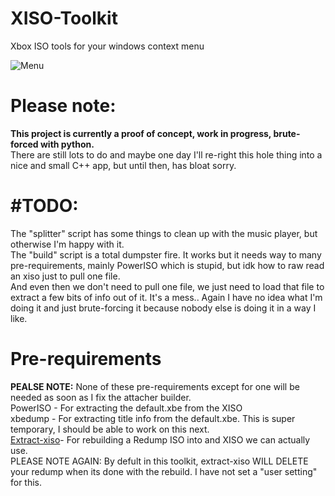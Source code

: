 # XISO-Toolkit

Xbox ISO tools for your windows context menu

![Menu](https://media.discordapp.net/attachments/1063759326340186172/1086128301002727464/image.png)

# **Please note:**

**This project is currently a proof of concept, work in progress, brute-forced with python.**  
There are still lots to do and maybe one day I'll re-right this hole thing into a nice and small C++ app, but until then, has bloat sorry.

# #TODO:

The "splitter" script has some things to clean up with the music player, but otherwise I'm happy with it.  
The "build" script is a total dumpster fire. It works but it needs way to many pre-requirements, mainly PowerISO which is stupid, but idk how to raw read an xiso just to pull one file.  
And even then we don't need to pull one file, we just need to load that file to extract a few bits of info out of it. It's a mess.. Again I have no idea what I'm doing it and just brute-forcing it because nobody else is doing it in a way I like.

# Pre-requirements

**PEALSE NOTE:** None of these pre-requirements except for one will be needed as soon as I fix the attacher builder.  
PowerISO - For extracting the default.xbe from the XISO  
xbedump - For extracting title info from the default.xbe. This is super temporary, I should be able to work on this next.  
[Extract-xiso](https://github.com/XboxDev/extract-xiso)\- For rebuilding a Redump ISO into and XISO we can actually use.  
PLEASE NOTE AGAIN: By defult in this toolkit, extract-xiso WILL DELETE your redump when its done with the rebuild. I have not set a "user setting" for this.
